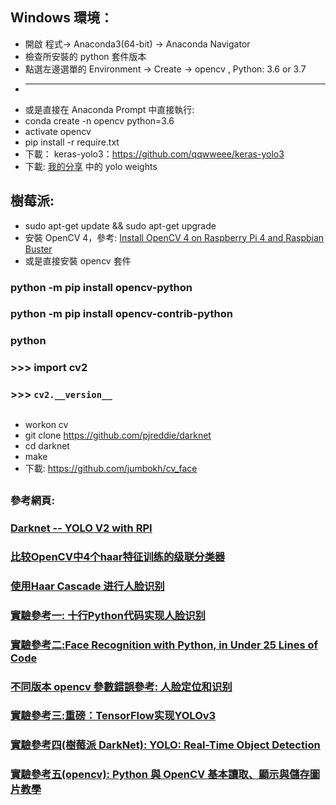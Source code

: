 ## Windows 環境：
* 開啟 程式-> Anaconda3(64-bit) -> Anaconda Navigator
* 檢查所安裝的 python 套件版本
* 點選左邊選單的 Environment -> Create -> opencv , Python: 3.6 or 3.7
* ------------------------------------------------------------------
* 或是直接在 Anaconda Prompt 中直接執行:
*    conda create -n opencv python=3.6
*    activate opencv
*    pip install -r require.txt
*    下載： keras-yolo3：https://github.com/qqwweee/keras-yolo3
*    下載: [我的分享](https://drive.google.com/open?id=1OlIaqN1n-0bPlIBKpTOdNsvkRCXg63XN) 中的 yolo weights
## 樹莓派:
*   sudo apt-get update && sudo apt-get upgrade
*   安裝 OpenCV 4，參考: [Install OpenCV 4 on Raspberry Pi 4 and Raspbian Buster](https://www.pyimagesearch.com/2019/09/16/install-opencv-4-on-raspberry-pi-4-and-raspbian-buster/)
*   或是直接安裝 opencv 套件
### python -m pip install opencv-python
### python -m pip install opencv-contrib-python
### python 
### >>> import cv2
### >>> `cv2.__version__`
##
*   workon cv
*   git clone https://github.com/pjreddie/darknet
*   cd darknet
*   make
*   下載: https://github.com/jumbokh/cv_face
##
### 參考網頁:
### [Darknet -- YOLO V2 with RPI](https://pjreddie.com/darknet/yolov2/)
### [比较OpenCV中4个haar特征训练的级联分类器](https://blog.csdn.net/u012679707/article/details/80377387)
### [使用Haar Cascade 进行人脸识别](https://blog.csdn.net/wutao1530663/article/details/78294349)
### [實驗參考一: 十行Python代码实现人脸识别](https://zhuanlan.zhihu.com/p/66368987)
### [實驗參考二:Face Recognition with Python, in Under 25 Lines of Code](https://realpython.com/face-recognition-with-python/)
### [不同版本 opencv 參數錯誤參考: 人脸定位和识别](http://zhangchunlei.com/blog/2015/11/26/face-detection-and-recognition/)
### [實驗參考三:重磅：TensorFlow实现YOLOv3](https://cloud.tencent.com/developer/article/1093051)
### [實驗參考四(樹莓派 DarkNet): YOLO: Real-Time Object Detection](https://pjreddie.com/darknet/yolov2/)
### [實驗參考五(opencv): Python 與 OpenCV 基本讀取、顯示與儲存圖片教學](https://blog.gtwang.org/programming/opencv-basic-image-read-and-write-tutorial/)

